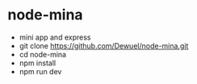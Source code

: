 # node-mina
- mini app and express
- git clone https://github.com/Dewuel/node-mina.git
- cd node-mina
- npm install
- npm run dev

